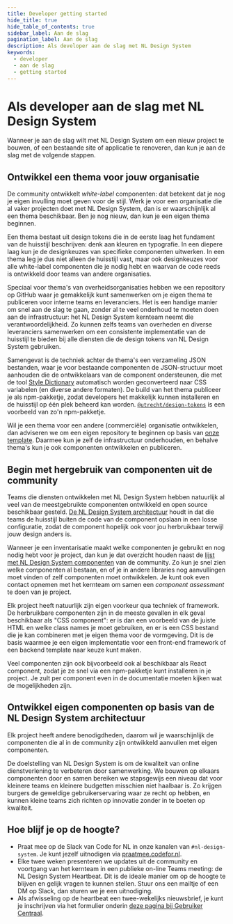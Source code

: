 ```yaml
---
title: Developer getting started
hide_title: true
hide_table_of_contents: true
sidebar_label: Aan de slag
pagination_label: Aan de slag
description: Als developer aan de slag met NL Design System
keywords:
  - developer
  - aan de slag
  - getting started
---
```


# Als developer aan de slag met NL Design System

Wanneer je aan de slag wilt met NL Design System om een nieuw project te bouwen, of een bestaande site of applicatie te renoveren, dan kun je aan de slag met de volgende stappen.

## Ontwikkel een thema voor jouw organisatie

De community ontwikkelt _white-label_ componenten: dat betekent dat je nog je eigen invulling moet geven voor de stijl. Werk je voor een organisatie die al vaker projecten doet met NL Design System, dan is er waarschijnlijk al een thema beschikbaar. Ben je nog nieuw, dan kun je een eigen thema beginnen.

Een thema bestaat uit design tokens die in de eerste laag het fundament van de huisstijl beschrijven: denk aan kleuren en typografie. In een diepere laag kun je de designkeuzes van specifieke componenten uitwerken. In een thema leg je dus niet alleen de huisstijl vast, maar ook designkeuzes voor alle white-label componenten die je nodig hebt en waarvan de code reeds is ontwikkeld door teams van andere organisaties.

Speciaal voor thema's van overheidsorganisaties hebben we een repository op GitHub waar je gemakkelijk kunt samenwerken om je eigen thema te publiceren voor interne teams en leveranciers. Het is een handige manier om snel aan de slag te gaan, zonder al te veel onderhoud te moeten doen aan de infrastructuur: het NL Design System kernteam neemt die verantwoordelijkheid. Zo kunnen zelfs teams van overheden en diverse leveranciers samenwerken om een consistente implementatie van de huisstijl te bieden bij alle diensten die de design tokens van NL Design System gebruiken.

Samengevat is de techniek achter de thema's een verzameling JSON bestanden, waar je voor bestaande componenten de JSON-structuur moet aanhouden die de ontwikkelaars van de component ondersteunen, die met de tool [Style Dictionary](https://amzn.github.io/style-dictionary/) automatisch worden geconverteerd naar CSS variabelen (en diverse andere formaten). De build van het thema publiceer je als npm-pakketje, zodat developers het makkelijk kunnen installeren en de huisstijl op één plek beheerd kan worden. [`@utrecht/design-tokens`](https://www.npmjs.com/package/@utrecht/design-tokens) is een voorbeeld van zo'n npm-pakketje.

Wil je een thema voor een andere (commerciële) organisatie ontwikkelen, dan adviseren we om een eigen repository te beginnen op basis van [onze template](https://github.com/nl-design-system/example). Daarmee kun je zelf de infrastructuur onderhouden, en behalve thema's kun je ook componenten ontwikkelen en publiceren.

## Begin met hergebruik van componenten uit de community

Teams die diensten ontwikkelen met NL Design System hebben natuurlijk al veel van de meestgebruikte componenten ontwikkeld en open source beschikbaar gesteld. [De NL Design System architectuur](/docs/richtlijnen/architectuur) houdt in dat die teams de huisstijl buiten de code van de component opslaan in een losse configuratie, zodat de component hopelijk ook voor jou herbruikbaar terwijl jouw design anders is.

Wanneer je een inventarisatie maakt welke componenten je gebruikt en nog nodig hebt voor je project, dan kun je dat overzicht houden naast de [lijst met NL Design System componenten](/docs/componenten/) van de community. Zo kun je snel zien welke componenten al bestaan, en of je in andere libraries nog aanvullingen moet vinden of zelf componenten moet ontwikkelen. Je kunt ook even contact opnemen met het kernteam om samen een _component assessment_ te doen van je project.

Elk project heeft natuurlijk zijn eigen voorkeur qua techniek of framework. De herbruikbare componenten zijn in de meeste gevallen in elk geval beschikbaar als "CSS component": er is dan een voorbeeld van de juiste HTML en welke class names je moet gebruiken, en er is een CSS bestand die je kan combineren met je eigen thema voor de vormgeving. Dit is de basis waarmee je een eigen implementatie voor een front-end framework of een backend template naar keuze kunt maken.

Veel componenten zijn ook bijvoorbeeld ook al beschikbaar als React component, zodat je ze snel via een npm-pakketje kunt installeren in je project. Je zult per component even in de documentatie moeten kijken wat de mogelijkheden zijn.

## Ontwikkel eigen componenten op basis van de NL Design System architectuur

Elk project heeft andere benodigdheden, daarom wil je waarschijnlijk de componenten die al in de community zijn ontwikkeld aanvullen met eigen componenten.

De doelstelling van NL Design System is om de kwaliteit van online dienstverlening te verbeteren door samenwerking. We bouwen op elkaars componenten door en samen bereiken we stapsgewijs een niveau dat voor kleinere teams en kleinere budgetten misschien niet haalbaar is. Zo krijgen burgers de geweldige gebruikerservaring waar ze recht op hebben, en kunnen kleine teams zich richten op innovatie zonder in te boeten op kwaliteit.

## Hoe blijf je op de hoogte?

- Praat mee op de Slack van Code for NL in onze kanalen van `#nl-design-system`. Je kunt jezelf uitnodigen via [praatmee.codefor.nl](https://praatmee.codefor.nl).
- Elke twee weken presenteren we updates uit de community en voortgang van het kernteam in een publieke on-line Teams meeting: de NL Design System Heartbeat. Dit is de ideale manier om op de hoogte te blijven en gelijk vragen te kunnen stellen. Stuur ons een mailtje of een DM op Slack, dan sturen we je een uitnodiging.
- Als afwisseling op de heartbeat een twee-wekelijks nieuwsbrief, je kunt je inschrijven via het formulier onderin [deze pagina bij Gebruiker Centraal](https://designsystem.gebruikercentraal.nl).
